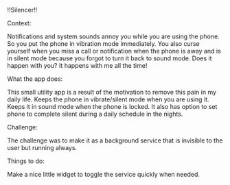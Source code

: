!!Silencer!!

Context:

Notifications and system sounds annoy you while you are using the phone. So you put the phone in vibration mode immediately.
You also curse yourself when you miss a call or notification when the phone is away and is in silent mode because you forgot to turn it back to sound mode.
Does it happen with you? It happens with me all the time!

What the app does:

This small utility app is a result of the motivation to remove this pain in my daily life.
Keeps the phone in vibrate/silent mode when you are using it.
Keeps it in sound mode when the phone is locked.
It also has option to set phone to complete silent during a daily schedule in the nights.

Challenge:

The challenge was to make it as a background service that is invisible to the user but running always.

Things to do:

Make a nice little widget to toggle the service quickly when needed.
